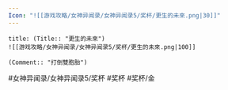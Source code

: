 ```yaml
---
Icon: "![[游戏攻略/女神异闻录/女神异闻录5/奖杯/更生的未來.png|30]]"
---
```

```ad-common-gold-trophy
title: (Title:: "更生的未來")
![[游戏攻略/女神异闻录/女神异闻录5/奖杯/更生的未來.png|100]]

(Comment:: "打倒雙胞胎")
```

#女神异闻录/女神异闻录5/奖杯 #奖杯 #奖杯/金
